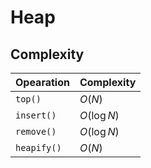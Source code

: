# Heap

## Complexity

| Opearation  | Complexity  |
|------------ | ----------- |
| `top()`     | $O(N)$      |
| `insert()`  | $O(\log N)$ | 
| `remove()`  | $O(\log N)$ |
| `heapify()` | $O(N)$      |

